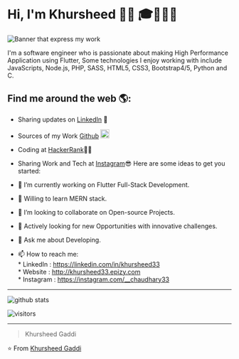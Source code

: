 # Hi, I'm Khursheed 👋🏾 🎓👨🏻‍💻

<img src="https://images.unsplash.com/photo-1504805572947-34fad45aed93?ixid=MnwxMjA3fDB8MHxwaG90by1wYWdlfHx8fGVufDB8fHx8&ixlib=rb-1.2.1&auto=format&fit=crop&w=1050&q=80" alt="Banner that express my work">

I'm a software engineer who is passionate about making High Performance Application using Flutter, Some technologies I enjoy working with include JavaScripts, Node.js, PHP,  SASS, HTML5, CSS3, Bootstrap4/5, Python and C.


## Find me around the web 🌎:
- Sharing updates on <a href="https://www.linkedin.com/in/khursheed33/">LinkedIn</a> 💼
- Sources of my Work <a href="https://github.com/khursheed33/khursheed33">Github</a>  <img src="https://cdn.pixabay.com/photo/2017/08/05/11/24/logo-2582757_960_720.png"  height="20" width="20" alt="Github Icon">
- Coding at <a href="https://www.hackerrank.com/khursheed33">HackerRank</a>👨‍💻
- Sharing Work and Tech at <a href="https://www.instagram.com/flutterians/">Instagram</a>😎
Here are some ideas to get you started:

- 🔭 I’m currently working on Flutter Full-Stack Development.
- 🌱 Willing to learn MERN stack.
- 👯 I’m looking to collaborate on Open-source Projects.
- 🤔 Actively looking for new Opportunities with innovative challenges.
- 💬 Ask me about Developing.
- 📫 How to reach me: <br/>* LinkedIn : https://linkedin.com/in/khursheed33 <br/>* Website : http://khursheed33.epizy.com<br/>* Instagram : https://instagram.com/__chaudhary33

______________________________________________________________________________________
![github stats](https://github-readme-stats.vercel.app/api?username=khursheed33&show_icons=true)

![visitors](https://visitor-badge.glitch.me/badge?page_id=khursheed33.khursheed33) 

---------------------------------------------------------------------------------------------------------------------------------------------------------------------------------
> Khursheed Gaddi

⭐️ From [Khursheed Gaddi](http://www.github.com/khursheed33)
